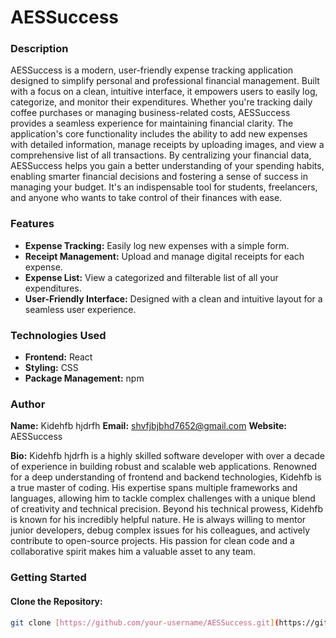 # AESSuccess

### Description
AESSuccess is a modern, user-friendly expense tracking application designed to simplify personal and professional financial management. Built with a focus on a clean, intuitive interface, it empowers users to easily log, categorize, and monitor their expenditures. Whether you're tracking daily coffee purchases or managing business-related costs, AESSuccess provides a seamless experience for maintaining financial clarity. The application's core functionality includes the ability to add new expenses with detailed information, manage receipts by uploading images, and view a comprehensive list of all transactions. By centralizing your financial data, AESSuccess helps you gain a better understanding of your spending habits, enabling smarter financial decisions and fostering a sense of success in managing your budget. It's an indispensable tool for students, freelancers, and anyone who wants to take control of their finances with ease.

### Features
* **Expense Tracking:** Easily log new expenses with a simple form.
* **Receipt Management:** Upload and manage digital receipts for each expense.
* **Expense List:** View a categorized and filterable list of all your expenditures.
* **User-Friendly Interface:** Designed with a clean and intuitive layout for a seamless user experience.

### Technologies Used
* **Frontend:** React
* **Styling:** CSS
* **Package Management:** npm

### Author
**Name:** Kidehfb hjdrfh
**Email:** shvfjbjbhd7652@gmail.com
**Website:** AESSuccess

**Bio:** Kidehfb hjdrfh is a highly skilled software developer with over a decade of experience in building robust and scalable web applications. Renowned for a deep understanding of frontend and backend technologies, Kidehfb is a true master of coding. His expertise spans multiple frameworks and languages, allowing him to tackle complex challenges with a unique blend of creativity and technical precision. Beyond his technical prowess, Kidehfb is known for his incredibly helpful nature. He is always willing to mentor junior developers, debug complex issues for his colleagues, and actively contribute to open-source projects. His passion for clean code and a collaborative spirit makes him a valuable asset to any team.

### Getting Started

#### Clone the Repository:
```bash
git clone [https://github.com/your-username/AESSuccess.git](https://github.com/your-username/AESSuccess.git)
